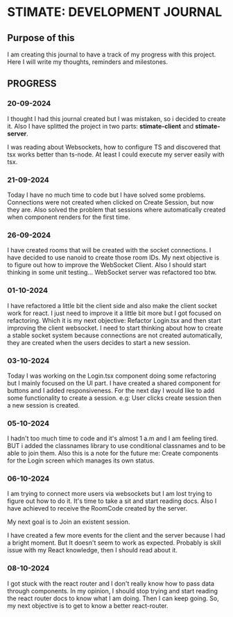 # STIMATE: DEVELOPMENT JOURNAL

## Purpose of this

I am creating this journal to have a track of my progress with this project.
Here I will write my thoughts, reminders and milestones.

## PROGRESS

### 20-09-2024

I thought I had this journal created but I was mistaken, so i decided to create it. Also I have splitted the project in two parts: **stimate-client** and **stimate-server**.

I was reading about Websockets, how to configure TS and discovered that tsx works better than ts-node. At least I could execute my server easily with tsx.

### 21-09-2024

Today I have no much time to code but I have solved some problems.
Connections were not created when clicked on Create Session, but now they are. Also solved the problem that sessions where automatically created when component renders for the first time.

### 26-09-2024

I have created rooms that will be created with the socket connections. I have decided to use nanoid to create those room IDs.
My next objective is to figure out how to improve the WebSocket Client. Also I should start thinking in some unit testing...
WebSocket server was refactored too btw.

### 01-10-2024

I have refactored a little bit the client side and also make the client socket work for react. I just need to improve it a little bit more but I got focused on refactoring. Which it is my next objective: Refactor Login.tsx and then start improving the client websocket.
I need to start thinking about how to create a stable socket system because connections are not created automatically, they are created when the users decides to start a new session.

### 03-10-2024

Today I was working on the Login.tsx component doing some refactoring but I mainly focused on the UI part. I have created a shared component for buttons and I added responsiveness. For the next day I would like to add some functionality to create a session. e.g: User clicks create session then a new session is created.

### 05-10-2024

I hadn't too much time to code and it's almost 1 a.m and I am feeling tired. BUT i added the classnames library to use conditional classnames and to be able to join them. Also this is a note for the future me: Create components for the Login screen which manages its own status.

### 06-10-2024

I am trying to connect more users via websockets but I am lost trying to figure out how to do it. It's time to take a sit and start reading docs.
Also I have achieved to receive the RoomCode created by the server.

My next goal is to Join an existent session.

I have created a few more events for the client and the server because I had a bright moment. But It doesn't seem to work as expected. Probably is skill issue with my React knowledge, then I should read about it.

### 08-10-2024

I got stuck with the react router and I don't really know how to pass data through components. In my opinion, I should stop trying and start reading the react router docs to know what I am doing. Then I can keep going. So, my next objective is to get to know a better react-router.
